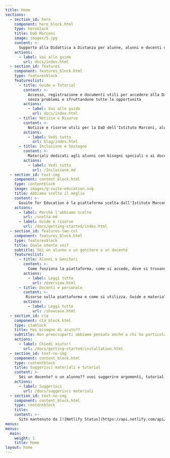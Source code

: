 ```yaml
---
title: Home
sections:
  - section_id: hero
    component: hero_block.html
    type: heroblock
    title: DaD Marconi
    image: images/5.jpg
    content: >-
      Supporto alla Didattica a Distanza per alunne, alunni e docenti dell'Istituto Marconi Campiglia Marittima
    actions:
      - label: Vai alle guide
        url: docs/index.html
  - section_id: features
    component: features_block.html
    type: featuresblock
    featureslist:
      - title: Guide e Tutorial
        content: >-
          Accesso, registrazione e documenti utili per accedere alla DaD
          senza problemi e sfruttandone tutte le opportunità
        actions:
          - label: Vai alle guide
            url: docs/index.html
      - title: Notizie e Risorse
        content: >-
          Notizie e risorse utili per la DaD dell'Istituto Marconi, alunni e docenti qui troveranno spunti e strumenti utili ad una didattica migliore e più semplice
        actions:
          - label: Vedi tutto
            url: blog/index.html
      - title: Inclusione e Sostegno
        content: >-
          Materiali dedicati agli alunni con bisogni speciali o ai docenti di sostegno per la preparazione e la partecipazione alla didattica a distanza
        actions:
          - label: Vedi tutto
            url: /Inclusione.md
  - section_id: text-img
    component: content_block.html
    type: contentblock
    image: images/g-suite-education.svg
    title: Abbiamo scelto il meglio
    content: >-
      Gsuite for Education è la piattaforma scelta dall'Istituto Marconi per implementare la didattica a distanza durante e dopo l'emergenza del Covid-19, questo sito guida docenti, studenti e genitori nella corretta implementazione e fruizione della piattaforma
    actions:
      - label: Perchè l'abbiamo scelto
        url: /scelta.md
      - label: Guide e risorse
        url: /docs/getting-started/index.html
  - section_id: features-two-col
    component: features_block.html
    type: featuresblock
    title: Quale utente sei?
    subtitle: Sei un alunno o un genitore o un docente
    featureslist:
      - title: Alunni e Genitori
        content: >-
          Come funziona la piattaforma, come si accede, dove si trovano guide e risorse
        actions:
          - label: Leggi tutto
            url: /overview.html
      - title: Docenti e personale
        content: >-
         Risorse sulla piattaforma e come si utilizza. Guide e materiali per la creazione di lezioni in DaD
        actions:
          - label: Leggi tutto
            url: /showcase.html
  - section_id: cta
    component: cta_block.html
    type: ctablock
    title: Hai bisogno di aiuto??
    subtitle: Non preoccuparti abbiamo pensato anche a chi ha particolari problemi, tecnici o di connessione, clicca sull'icona in basso per aprire la chat
    actions:
      - label: Chiedi aiuto!!
        url: /docs/getting-started/installation.html
  - section_id: text-no-img
    component: content_block.html
    type: contentblock
    title: Suggerisci materiali e tutorial
    content: >-
      Sei un docente? o un alunno?? vuoi suggerire argomenti, tutorial o guide sulla didattica? sei nel posto giusto, clicca qui sotto e scrivici tutto!!
    actions:
      - label: Suggerisci
        url: /docs/suggerisci materiali
  - section_id: text-no-img
    component: content_block.html
    type: contentblock
    title:
    content: >-
      Sito mantenuto da [![Netlify Status](https://api.netlify.com/api/v1/badges/bf2e3b69-27f8-4fc8-b367-f7e2048bdfe3/deploy-status)](https://app.netlify.com/sites/dadmarconi-f8bfb/deploys)
menus:
menus:
  main:
    weight: 1
    title: Home
layout: home
---
```


